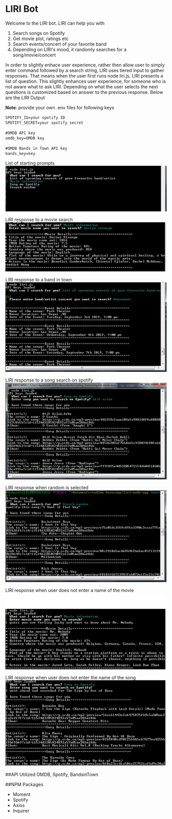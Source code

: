 # LIRI Bot

Welcome to the LIRI bot. LIRI can help you with
1. Search songs on Spotify
2. Get movie plot, ratings etc
3. Search events/concert of your favorite band
4. Depending on LIRI's mood, it randomly searches for a song/movie/concert

In order to slightly enhace user experience, rather then allow user to simply enter command followed by a search string, LIRI uses tiered input to gather responses. That means when the user first runs node liri.js, LIRI presents a list of question. This slightly enhances user experience, for someone who is not aware what to ask LIRI. Depending on what the user selects the next questions is customized based on answer to the previous response. Below are the LIRI Output

**Note**: provide your own .env files for following keys 

```
SPOTIFY_ID=your spotify ID
SPOTIFY_SECRET=your spotify secret

#OMDB API key
omdb_key=OMDB key

#OMDB Bands in Town API key
bands_key=key
```

List of starting prompts
![start screen](./images/prompt_question.JPG)

LIRI response to a movie search
![movie response](./images/movie_response.JPG)

LIRI response to a band in town
![artist response](./images/artist_response.JPG)

LIRI response to a song search on spotify
![song response](./images/song_response.JPG)

LIRI response when random is selected
![random response](./images/random_response.JPG)

LIRI response when user does not enter a name of the movie
![no movie response](./images/no_movie_response.JPG)

LIRI response when user does not enter the name of the song
![no song response](./images/no_song_response.JPG)

##API Utilized
OMDB, Spotify, BandsinTown 

##NPM Packages
* Moment
* Spotify 
* Axios
* Inquirer
